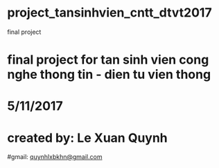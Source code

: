 # project_tansinhvien_cntt_dtvt2017
final project
# final project for tan sinh vien cong nghe thong tin - dien tu vien thong
# 5/11/2017
# created by: Le Xuan Quynh
#gmail: quynhlxbkhn@gmail.com
